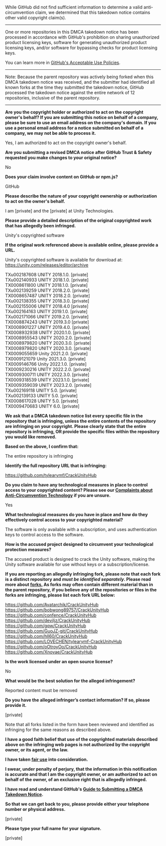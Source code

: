 While GitHub did not find sufficient information to determine a valid anti-circumvention claim, we determined that this takedown notice contains other valid copyright claim(s).

---

One or more repositories in this DMCA takedown notice has been processed in accordance with GitHub's prohibition on sharing unauthorized product licensing keys, software for generating unauthorized product licensing keys, and/or software for bypassing checks for product licensing keys.

You can learn more in [GitHub's Acceptable Use Policies](https://docs.github.com/en/github/site-policy/github-acceptable-use-policies).

---

Note: Because the parent repository was actively being forked when this DMCA takedown notice was received, and the submitter had identified all known forks at the time they submitted the takedown notice, GitHub processed the takedown notice against the entire network of 12 repositories, inclusive of the parent repository.

---

**Are you the copyright holder or authorized to act on the copyright owner's behalf? If you are submitting this notice on behalf of a company, please be sure to use an email address on the company's domain. If you use a personal email address for a notice submitted on behalf of a company, we may not be able to process it.**

Yes, I am authorized to act on the copyright owner's behalf.

**Are you submitting a revised DMCA notice after GitHub Trust & Safety requested you make changes to your original notice?**

No

**Does your claim involve content on GitHub or npm.js?**

GitHub

**Please describe the nature of your copyright ownership or authorization to act on the owner's behalf.**

I am [private] and the [private] at Unity Technologies.

**Please provide a detailed description of the original copyrighted work that has allegedly been infringed.**

Unity's copyrighted software

**If the original work referenced above is available online, please provide a URL.**

Unity's copyrighted software is available for download at: https://unity.com/releases/editor/archive

TXu002187608 UNITY 2018.1.0. [private]  
TXu002140933 UNITY 2018.1.0. [private]  
TX0008611800 UNITY 2018.1.0. [private]  
TXu002139259 UNITY 2018.2.0. [private]  
TX0008657487 UNITY 2018.2.0. [private]  
TXu002138355 UNITY 2018.3.0. [private]  
TXu002155006 UNITY 2018.4.0  [private]  
TXu002164163 UNITY 2019.1.0. [private]  
TXu002171066 UNITY 2019.2.0. [private]  
TX0008874243 UNITY 2019.3.0  [private]  
TX0008901227 UNITY 2019.4.0. [private]  
TX0008932938 UNITY 2020.1.0. [private]  
TX0008955543 UNITY 2020.2.0. [private]  
TX0008979820 UNITY 2020.3.0. [private]  
TX0008979820 UNITY 2020.3.0. [private]  
TX0009055659 Unity 2021.2.0. [private]  
TX0009121079 Unity 2021.3.0. [private]  
TX0009146766 Unity 2022.1.0. [private]  
TX0009230216 UNITY 2022.2.0. [private]  
TX0009300711 UNITY 2022.3.0. [private]  
TX0009318539 UNITY 2023.1.0. [private]  
TX0009359039 UNITY 2023.2.0. [private]  
TXu002169118 UNITY 5.0. [private]  
TXu002139133 UNITY 5.0. [private]  
TX0008617028 UNITY 5.0. [private]  
TX0009470683 UNITY 6.0. [private]  

**We ask that a DMCA takedown notice list every specific file in the repository that is infringing, unless the entire contents of the repository are infringing on your copyright. Please clearly state that the entire repository is infringing, OR provide the specific files within the repository you would like removed.**

**Based on the above, I confirm that:**

The entire repository is infringing

**Identify the full repository URL that is infringing:**

https://github.com/tylearymf/CrackUnityHub

**Do you claim to have any technological measures in place to control access to your copyrighted content? Please see our <a href="https://docs.github.com/articles/guide-to-submitting-a-dmca-takedown-notice#complaints-about-anti-circumvention-technology">Complaints about Anti-Circumvention Technology</a> if you are unsure.**

Yes

**What technological measures do you have in place and how do they effectively control access to your copyrighted material?**

The software is only available with a subscription, and uses authentication keys to control access to the software.

**How is the accused project designed to circumvent your technological protection measures?**

The accused product is designed to crack the Unity software, making the Unity software available for use without keys or a subscription/license.

**If you are reporting an allegedly infringing fork, please note that each fork is a distinct repository and <i>must be identified separately</i>. Please read more about <a href="https://docs.github.com/articles/dmca-takedown-policy#b-what-about-forks-or-whats-a-fork">forks.</a> As forks may often contain different material than in the parent repository, if you believe any of the repositories or files in the forks are infringing, please list each fork URL below:**

https://github.com/Avatarchik/CrackUnityHub  
https://github.com/bobwong89757/CrackUnityHub  
https://github.com/confence/CrackUnityHub  
https://github.com/deviljz/CrackUnityHub  
https://github.com/gqw/CrackUnityHub  
https://github.com/GuoJZ-git/CrackUnityHub  
https://github.com/hll60/CrackUnityHub  
https://github.com/LOVECHEN/tylearymf-CrackUnityHub  
https://github.com/oOtroyOo/CrackUnityHub  
https://github.com/Xnovae/CrackUnityHub

**Is the work licensed under an open source license?**

No

**What would be the best solution for the alleged infringement?**

Reported content must be removed

**Do you have the alleged infringer’s contact information? If so, please provide it.**

[private]

Note that all forks listed in the form have been reviewed and identified as infringing for the same reasons as described above.

**I have a good faith belief that use of the copyrighted materials described above on the infringing web pages is not authorized by the copyright owner, or its agent, or the law.**

**I have taken <a href="https://www.lumendatabase.org/topics/22">fair use</a> into consideration.**

**I swear, under penalty of perjury, that the information in this notification is accurate and that I am the copyright owner, or am authorized to act on behalf of the owner, of an exclusive right that is allegedly infringed.**

**I have read and understand GitHub's <a href="https://docs.github.com/articles/guide-to-submitting-a-dmca-takedown-notice/">Guide to Submitting a DMCA Takedown Notice</a>.**

**So that we can get back to you, please provide either your telephone number or physical address.**

[private]

**Please type your full name for your signature.**

[private]
